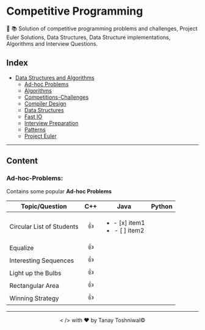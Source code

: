 # Competitive Programming
:pushpin: :books: Solution of competitive programming problems and challenges, Project Euler Solutions, Data Structures, Data Structure implementations, Algorithms and Interview Questions.

## Index
+ [Data Structures and Algorithms](#Data-Structures-and-Algorithms)
    + [Ad-hoc Problems](#Ad-hoc-Problems)
    + [Algorithms](#Algorithms)
    + [Competitions-Challenges](#Competitions-Challenges)
    + [Compiler Design](#Compiler-Design)
    + [Data Structures](#Data-Structures)
    + [Fast IO](#Fast-IO)
    + [Interview Preparation](#Interview-Preparation)
    + [Patterns](#Patterns)
    + [Project Euler](#Project-Euler)
------------------------------------------------------------------------------
## Content

### Ad-hoc-Problems:

Contains some popular **Ad-hoc Problems**

|   Topic/Question  |   C++ |   Java    |   Python  |
|---------|:---------:|:---------:|:---------:|
|   Circular List of Students   |   :+1: |  <ul><li>- [x] item1</li><li>- [ ] item2</li></ul>  |    |
|   Equalize|   :+1: |    |    |
|   Interesting Sequences|   :+1: |    |    |
|   Light up the Bulbs|   :+1: |    |    |
|   Rectangular Area|   :+1: |    |    |
|   Winning Strategy|   :+1: |    |    |
------------------------------------------------------------------------------
<p align="center">< /> with &hearts; by Tanay Toshniwal&copy;</p>
